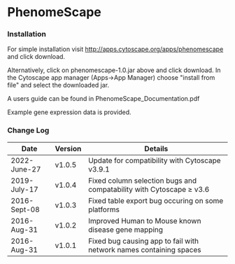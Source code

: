 # PhenomeScape

<h3>Installation</h3>

For simple installation visit http://apps.cytoscape.org/apps/phenomescape and click download.

Alternatively, click on phenomescape-1.0.jar above and click download. In the Cytoscape app manager (Apps->App Manager) choose "install from file" and select the downloaded jar.

A users guide can be found in PhenomeScape_Documentation.pdf

Example gene expression data is provided.

<h3>Change Log</h3>

|Date|Version|Details|
|----------------|------------|--------------------------------------------------------------------|
|2022-June-27 |  v1.0.5| Update for compatibility with  Cytoscape v3.9.1 |
|2019-July-17 |  v1.0.4| Fixed column selection bugs and compatability with  Cytoscape ≥ v3.6 |
|2016-Sept-08 |  v1.0.3| Fixed table export bug occuring on some platforms |
|2016-Aug-31 |  v1.0.2| Improved Human to Mouse known disease gene mapping |
|2016-Aug-31 |  v1.0.1| Fixed bug causing app to fail with network names containing spaces |

